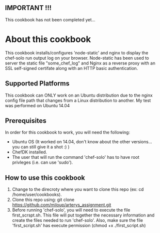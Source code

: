 ## IMPORTANT !!!
This cookbook has not been completed yet...


# About this cookbook

This cookbook installs/configures 'node-static' and nginx to display the chef-solo run output log on your browser. Node-static has been used to server the static file "some_chef_log" and Nginx as a reverse proxy with an SSL self-signed certifate along with an HTTP basic authentication.

## Supported Platforms

This cookbook can ONLY work on an Ubuntu distribution due to the nginx config file path that changes from a Linux distribution to another. My test was performed on Ubuntu 14.04

## Prerequisites

In order for this cookbook to work, you will need the following:
  - Ubuntu OS (It worked on 14.04, don't know about the other versions... you can still give it a shot :) )
  - ChefDK installed.
  - The user that will run the command 'chef-solo' has to have root privleges (i.e. can use 'sudo').

## How to use this cookbook

1. Change to the direcroty where you want to clone this repo (ex: cd /home/user/cookbooks).
2. Clone this repo using: git clone https://github.com/miloup/arterys_assignment.git
3. Before running 'chef-solo', you will need to execute the file first_scrspt.sh. This file will put together the necessary information and create the files needed to run 'chef-solo'. Also, make sure the file 'first_script.sh' has execute permission (chmod +x ./first_script.sh)



